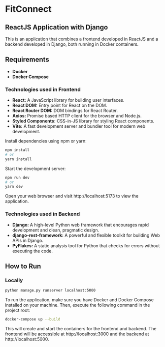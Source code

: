 # FitConnect 

## ReactJS Application with Django
This is an application that combines a frontend developed in ReactJS and a backend developed in Django, both running in Docker containers.

## Requirements
- **Docker**
- **Docker Compose**

### Technologies used in Frontend

- **React:** A JavaScript library for building user interfaces.<br>
- **React DOM:** Entry point for React on the DOM.<br>
- **React Router DOM:** DOM bindings for React Router.<br>
- **Axios:** Promise based HTTP client for the browser and Node.js.<br>
- **Styled Components:** CSS-in-JS library for styling React components.<br>
- **Vite:** A fast development server and bundler tool for modern web development.<br>

Install dependencies using npm or yarn:

```bash
npm install
# or 
yarn install
```
Start the development server:



```bash
npm run dev
# or
yarn dev
```
Open your web browser and visit http://localhost:5173 to view the application.

### Technologies used in Backend

- **Django:** A high-level Python web framework that encourages rapid development and clean, pragmatic design.<br>
- **django-rest-framework:** A powerful and flexible toolkit for building Web APIs in Django.<br>
- **PyFlakes:** A static analysis tool for Python that checks for errors without executing the code.<br>

## How to Run 

### Locally

 ```bash
 python manage.py runserver localhost:5000
```

To run the application, make sure you have Docker and Docker Compose installed on your machine. Then, execute the following command in the project root:

```bash
docker-compose up --build
```
This will create and start the containers for the frontend and backend. The frontend will be accessible at http://localhost:3000 and the backend at http://localhost:5000.
